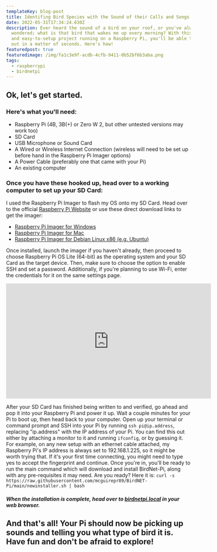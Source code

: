 ```yaml
---
templateKey: blog-post
title: Identifing Bird Species with the Sound of their Calls and Songs.
date: 2022-05-31T17:34:24.630Z
description: Ever heard the sound of a bird on your roof, or you've always
  wondered; what is that bird that wakes me up every morning? With this simple
  and easy-to-setup project running on a Raspberry Pi, you'll be able to find
  out in a matter of seconds. Here's how!
featuredpost: true
featuredimage: /img/fa1c3e9f-acdb-4cfb-9411-0b52bf6b3aba.png
tags:
  - raspberrypi
  - birdnetpi
---
```

## Ok, let's get started.

### Here's what you'll need:

* Raspberry Pi (4B, 3B(+) or Zero W 2, but other untested versions may work too)
* SD Card
* USB Microphone or Sound Card
* A Wired or Wireless Internet Connection (wireless will need to be set up before hand in the Raspberry Pi Imager options)
* A Power Cable (preferably one that came with your Pi)
* An existing computer

### Once you have these hooked up, head over to a working computer to set up your SD Card:

I used the Raspberry Pi Imager to flash my OS onto my SD Card. Head over to the official [Raspberry Pi Website](https://www.raspberrypi.com/software/) or use these direct download links to get the imager:

* [Raspberry Pi Imager for Windows](https://downloads.raspberrypi.org/imager/imager_latest.exe)
* [Raspberry Pi Imager for Mac](https://downloads.raspberrypi.org/imager/imager_latest.dmg)
* [Raspberry Pi Imager for Debian Linux x86 (e.g. Ubuntu)](https://downloads.raspberrypi.org/imager/imager_latest_amd64.deb)

Once installed, launch the imager if you haven't already, then proceed to choose Raspberry Pi OS Lite (64-bit) as the operating system and your SD Card as the target device. Then, make sure to choose the option to enable SSH and set a password. Additionally, if you're planning to use Wi-Fi, enter the credentials for it on the same settings page.

<iframe width="560" height="315" src="https://www.youtube.com/embed/koGzeACPeO4?controls=0" title="YouTube video player" frameborder="0" allow="accelerometer; autoplay; clipboard-write; encrypted-media; gyroscope; picture-in-picture" allowfullscreen></iframe>

After your SD Card has finished being written to and verified, go ahead and pop it into your Raspberry Pi and power it up. Wait a couple minutes for your Pi to boot up, then head back to your computer. Open up your terminal or command prompt and SSH into your Pi by running `ssh pi@ip.address`, replacing "ip.address" with the IP address of your Pi. You can find this out either by attaching a monitor to it and running `ifconfig`, or by guessing it. For example, on any new setup with an ethernet cable attached, my Raspberry Pi's IP address is always set to 192.168.1.225, so it might be worth trying that. If it's your first time connecting, you might need to type yes to accept the fingerprint and continue. Once you're in, you'll be ready to run the main command which will download and install BirdNet-Pi, along with any pre-requisites it may need. Are you ready? Here it is: `curl -s https://raw.githubusercontent.com/mcguirepr89/BirdNET-Pi/main/newinstaller.sh | bash`

##### When the installation is complete, head over to [birdnetpi.local](birdnetpi.local) in your web browser.

## **And that's all! Your Pi should now be picking up sounds and telling you what type of bird it is. Have fun and don't be afraid to explore!**